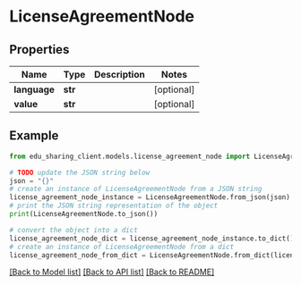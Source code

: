 # LicenseAgreementNode


## Properties

Name | Type | Description | Notes
------------ | ------------- | ------------- | -------------
**language** | **str** |  | [optional] 
**value** | **str** |  | [optional] 

## Example

```python
from edu_sharing_client.models.license_agreement_node import LicenseAgreementNode

# TODO update the JSON string below
json = "{}"
# create an instance of LicenseAgreementNode from a JSON string
license_agreement_node_instance = LicenseAgreementNode.from_json(json)
# print the JSON string representation of the object
print(LicenseAgreementNode.to_json())

# convert the object into a dict
license_agreement_node_dict = license_agreement_node_instance.to_dict()
# create an instance of LicenseAgreementNode from a dict
license_agreement_node_from_dict = LicenseAgreementNode.from_dict(license_agreement_node_dict)
```
[[Back to Model list]](../README.md#documentation-for-models) [[Back to API list]](../README.md#documentation-for-api-endpoints) [[Back to README]](../README.md)


